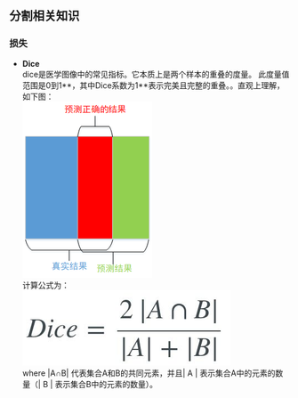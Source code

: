 ## 分割相关知识


### 损失
- **Dice**  
  dice是医学图像中的常见指标。它本质上是两个样本的重叠的度量。 此度量值范围是0到1**，其中Dice系数为1**表示完美且完整的重叠。。直观上理解，如下图：  
  ![](https://github.com/sfxz035/DL-Learning/raw/master/picture/20180607161135809.png)  
  计算公式为：  
  ![enter image description here](https://github.com/sfxz035/DL-Learning/raw/master/picture/1556345040%281%29.jpg)   
  where |A∩B| 代表集合A和B的共同元素，并且| A | 表示集合A中的元素的数量（| B | 表示集合B中的元素的数量）。  
  
<!--stackedit_data:
eyJoaXN0b3J5IjpbLTU2MDUwMjQyNCwtOTQ2MDg0NjYyLDE0NT
Q5MDMwMCwzNzE1NDAyNzFdfQ==
-->